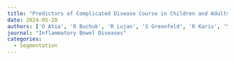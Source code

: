 ```yaml
---
title: "Predictors of Complicated Disease Course in Children and Adults With Ulcerative Colitis: A Nationwide Study From the epi-IIRN"
date: 2024-05-20
authors: ['O Atia', 'R Buchuk', 'R Lujan', 'S Greenfeld', 'R Kariv', 'YL Weisband', 'N Lederman', 'E Matz', 'O Ledder', 'E Zittan', 'H Yanai', 'D Shwartz', 'M Freiman', 'I Dotan', 'D Nevo', 'D Turner']
journal: "Inflammatory Bowel Diseases"
categories: 
  - Segmentation
---
```

    